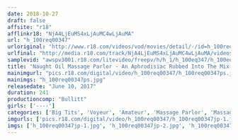 ```yaml
---
date: 2018-10-27
draft: false
affsite: "r18"
afflinkr18: "NjA4LjEuMS4xLjAuMC4wLjAuMA"
url: "h_100req00347"
urloriginal: "http://www.r18.com/videos/vod/movies/detail/-/id=h_100req00347"
urlfinal: "http://media.r18.com/track/NjA4LjEuMS4xLjAuMC4wLjAuMA/videos/vod/movies/detail/-/id=h_100req00347"
samplevid: "awspv3001.r18.com/litevideo/freepv/h/h_1/h_100eq347/h_100eq347_dmb_w.mp4"
title: "Naught Oil Massage Parlor - An Aphrodisiac Rubbed Into The Mix Makes Their Beautiful Big Tits Super Sensitive 10 Girls, 240 Minutes"
mainimgurl: "pics.r18.com/digital/video/h_100req00347/h_100req00347ps.jpg"
mainimgs: "h_100req00347ps.jpg"
releasedate: "June 10, 2017"
duration: 241
productioncomp: "Bullitt"
girls: ['----']
categories: ['Big Tits', 'Voyeur', 'Amateur', 'Massage Parlor', 'Massage', 'Creampie', 'Over 4 Hours', 'Hi-Def']
imgurls: ['pics.r18.com/digital/video/h_100req00347/h_100req00347jp-1.jpg', 'pics.r18.com/digital/video/h_100req00347/h_100req00347jp-2.jpg', 'pics.r18.com/digital/video/h_100req00347/h_100req00347jp-3.jpg', 'pics.r18.com/digital/video/h_100req00347/h_100req00347jp-4.jpg', 'pics.r18.com/digital/video/h_100req00347/h_100req00347jp-5.jpg', 'pics.r18.com/digital/video/h_100req00347/h_100req00347jp-6.jpg', 'pics.r18.com/digital/video/h_100req00347/h_100req00347jp-7.jpg', 'pics.r18.com/digital/video/h_100req00347/h_100req00347jp-8.jpg', 'pics.r18.com/digital/video/h_100req00347/h_100req00347jp-9.jpg', 'pics.r18.com/digital/video/h_100req00347/h_100req00347jp-10.jpg', 'pics.r18.com/digital/video/h_100req00347/h_100req00347jp-11.jpg', 'pics.r18.com/digital/video/h_100req00347/h_100req00347jp-12.jpg', 'pics.r18.com/digital/video/h_100req00347/h_100req00347jp-13.jpg', 'pics.r18.com/digital/video/h_100req00347/h_100req00347jp-14.jpg', 'pics.r18.com/digital/video/h_100req00347/h_100req00347jp-15.jpg', 'pics.r18.com/digital/video/h_100req00347/h_100req00347jp-16.jpg', 'pics.r18.com/digital/video/h_100req00347/h_100req00347jp-17.jpg', 'pics.r18.com/digital/video/h_100req00347/h_100req00347jp-18.jpg', 'pics.r18.com/digital/video/h_100req00347/h_100req00347jp-19.jpg', 'pics.r18.com/digital/video/h_100req00347/h_100req00347jp-20.jpg']
imgs: ['h_100req00347jp-1.jpg', 'h_100req00347jp-2.jpg', 'h_100req00347jp-3.jpg', 'h_100req00347jp-4.jpg', 'h_100req00347jp-5.jpg', 'h_100req00347jp-6.jpg', 'h_100req00347jp-7.jpg', 'h_100req00347jp-8.jpg', 'h_100req00347jp-9.jpg', 'h_100req00347jp-10.jpg', 'h_100req00347jp-11.jpg', 'h_100req00347jp-12.jpg', 'h_100req00347jp-13.jpg', 'h_100req00347jp-14.jpg', 'h_100req00347jp-15.jpg', 'h_100req00347jp-16.jpg', 'h_100req00347jp-17.jpg', 'h_100req00347jp-18.jpg', 'h_100req00347jp-19.jpg', 'h_100req00347jp-20.jpg']
---
```


